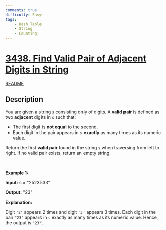 ```yaml
---
comments: true
difficulty: Easy
tags:
    - Hash Table
    - String
    - Counting
---
```


<!-- problem:start -->

# [3438. Find Valid Pair of Adjacent Digits in String](https://leetcode.com/problems/find-valid-pair-of-adjacent-digits-in-string)

[README](/solution/3400-3499/3438.Find%20Valid%20Pair%20of%20Adjacent%20Digits%20in%20String/README.md)

## Description

<!-- description:start -->

<p>You are given a string <code>s</code> consisting only of digits. A <strong>valid pair</strong> is defined as two <strong>adjacent</strong> digits in <code>s</code> such that:</p>

<ul>
	<li>The first digit is <strong>not equal</strong> to the second.</li>
	<li>Each digit in the pair appears in <code>s</code> <strong>exactly</strong> as many times as its numeric value.</li>
</ul>

<p>Return the first <strong>valid pair</strong> found in the string <code>s</code> when traversing from left to right. If no valid pair exists, return an empty string.</p>

<p>&nbsp;</p>
<p><strong class="example">Example 1:</strong></p>

<div class="example-block">
<p><strong>Input:</strong> <span class="example-io">s = &quot;2523533&quot;</span></p>

<p><strong>Output:</strong> <span class="example-io">&quot;23&quot;</span></p>

<p><strong>Explanation:</strong></p>

<p>Digit <code>&#39;2&#39;</code> appears 2 times and digit <code>&#39;3&#39;</code> appears 3 times. Each digit in the pair <code>&quot;23&quot;</code> appears in <code>s</code> exactly as many times as its numeric value. Hence, the output is <code>&quot;23&quot;</code>.</p>
</div>

<p><strong class="example">Example 2:</strong></p>

<div class="example-block">
<p><strong>Input:</strong> <span class="example-io">s = &quot;221&quot;</span></p>

<p><strong>Output:</strong> <span class="example-io">&quot;21&quot;</span></p>

<p><strong>Explanation:</strong></p>

<p>Digit <code>&#39;2&#39;</code> appears 2 times and digit <code>&#39;1&#39;</code> appears 1 time. Hence, the output is <code>&quot;21&quot;</code>.</p>
</div>

<p><strong class="example">Example 3:</strong></p>

<div class="example-block">
<p><strong>Input:</strong> <span class="example-io">s = &quot;22&quot;</span></p>

<p><strong>Output:</strong> <span class="example-io">&quot;&quot;</span></p>

<p><strong>Explanation:</strong></p>

<p>There are no valid adjacent pairs.</p>
</div>

<p>&nbsp;</p>
<p><strong>Constraints:</strong></p>

<ul>
	<li><code>2 &lt;= s.length &lt;= 100</code></li>
	<li><code>s</code> only consists of digits from <code>&#39;1&#39;</code> to <code>&#39;9&#39;</code>.</li>
</ul>

<!-- description:end -->

## Solutions

<!-- solution:start -->

### Solution 1: Counting

We can use an array $\textit{cnt}$ of length $10$ to record the occurrences of each digit in the string $\textit{s}$.

Then, we traverse the adjacent digit pairs in the string $\textit{s}$. If the two digits are not equal and the occurrences of these two digits are equal to the digits themselves, we have found a valid pair of adjacent digits and return it.

After traversing, if no valid pair of adjacent digits is found, we return an empty string.

The time complexity is $O(n)$, where $n$ is the length of the string $\textit{s}$. The space complexity is $O(|\Sigma|)$, where $\Sigma$ is the character set of the string $\textit{s}$. In this problem, $\Sigma = \{1, 2, \ldots, 9\}$.

<!-- tabs:start -->

#### Python3

```python
class Solution:
    def findValidPair(self, s: str) -> str:
        cnt = [0] * 10
        for x in map(int, s):
            cnt[x] += 1
        for x, y in pairwise(map(int, s)):
            if x != y and cnt[x] == x and cnt[y] == y:
                return f"{x}{y}"
        return ""
```

#### Java

```java
class Solution {
    public String findValidPair(String s) {
        int[] cnt = new int[10];
        for (char c : s.toCharArray()) {
            ++cnt[c - '0'];
        }
        for (int i = 1; i < s.length(); ++i) {
            int x = s.charAt(i - 1) - '0';
            int y = s.charAt(i) - '0';
            if (x != y && cnt[x] == x && cnt[y] == y) {
                return s.substring(i - 1, i + 1);
            }
        }
        return "";
    }
}
```

#### C++

```cpp
class Solution {
public:
    string findValidPair(string s) {
        int cnt[10]{};
        for (char c : s) {
            ++cnt[c - '0'];
        }
        for (int i = 1; i < s.size(); ++i) {
            int x = s[i - 1] - '0';
            int y = s[i] - '0';
            if (x != y && cnt[x] == x && cnt[y] == y) {
                return s.substr(i - 1, 2);
            }
        }
        return "";
    }
};
```

#### Go

```go
func findValidPair(s string) string {
	cnt := [10]int{}
	for _, c := range s {
		cnt[c-'0']++
	}
	for i := 1; i < len(s); i++ {
		x, y := int(s[i-1]-'0'), int(s[i]-'0')
		if x != y && cnt[x] == x && cnt[y] == y {
			return s[i-1 : i+1]
		}
	}
	return ""
}
```

#### TypeScript

```ts
function findValidPair(s: string): string {
    const cnt: number[] = Array(10).fill(0);
    for (const c of s) {
        ++cnt[+c];
    }
    for (let i = 1; i < s.length; ++i) {
        const x = +s[i - 1];
        const y = +s[i];
        if (x !== y && cnt[x] === x && cnt[y] === y) {
            return `${x}${y}`;
        }
    }
    return '';
}
```

<!-- tabs:end -->

<!-- solution:end -->

<!-- problem:end -->
